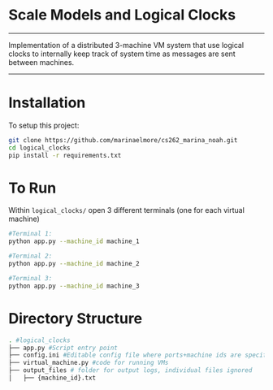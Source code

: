 # Scale Models and Logical Clocks
<hr>
Implementation of a distributed 3-machine VM system that use logical clocks to internally keep track of system time as messages are sent between machines.
<hr>

# Installation #
To setup this project:

```zsh
git clone https://github.com/marinaelmore/cs262_marina_noah.git
cd logical_clocks
pip install -r requirements.txt
```

# To Run #
Within `logical_clocks/` open 3 different terminals (one for each virtual machine)
```zsh
#Terminal 1:
python app.py --machine_id machine_1

#Terminal 2:
python app.py --machine_id machine_2

#Terminal 3:
python app.py --machine_id machine_3
```


# Directory Structure #
```zsh
. #logical_clocks
├── app.py #Script entry point
├── config.ini #Editable config file where ports+machine ids are specified
├── virtual_machine.py #code for running VMs
├── output_files # folder for output logs, individual files ignored
│   ├── {machine_id}.txt
```
